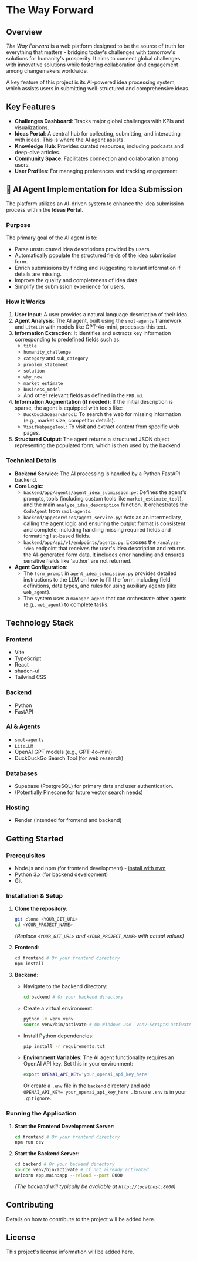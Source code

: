 # The Way Forward

## Overview

_The Way Forward_ is a web platform designed to be the source of truth for everything that matters - bridging today's challenges with tomorrow's solutions for humanity's prosperity. It aims to connect global challenges with innovative solutions while fostering collaboration and engagement among changemakers worldwide.

A key feature of this project is its AI-powered idea processing system, which assists users in submitting well-structured and comprehensive ideas.

## Key Features

- **Challenges Dashboard**: Tracks major global challenges with KPIs and visualizations.
- **Ideas Portal**: A central hub for collecting, submitting, and interacting with ideas. This is where the AI agent assists.
- **Knowledge Hub**: Provides curated resources, including podcasts and deep-dive articles.
- **Community Space**: Facilitates connection and collaboration among users.
- **User Profiles**: For managing preferences and tracking engagement.

## 🤖 AI Agent Implementation for Idea Submission

The platform utilizes an AI-driven system to enhance the idea submission process within the **Ideas Portal**.

### Purpose

The primary goal of the AI agent is to:

- Parse unstructured idea descriptions provided by users.
- Automatically populate the structured fields of the idea submission form.
- Enrich submissions by finding and suggesting relevant information if details are missing.
- Improve the quality and completeness of idea data.
- Simplify the submission experience for users.

### How it Works

1.  **User Input**: A user provides a natural language description of their idea.
2.  **Agent Analysis**: The AI agent, built using the `smol-agents` framework and `LiteLLM` with models like GPT-4o-mini, processes this text.
3.  **Information Extraction**: It identifies and extracts key information corresponding to predefined fields such as:
    - `title`
    - `humanity_challenge`
    - `category` and `sub_category`
    - `problem_statement`
    - `solution`
    - `why_now`
    - `market_estimate`
    - `business_model`
    - And other relevant fields as defined in the `PRD.md`.
4.  **Information Augmentation (if needed)**: If the initial description is sparse, the agent is equipped with tools like:
    - `DuckDuckGoSearchTool`: To search the web for missing information (e.g., market size, competitor details).
    - `VisitWebpageTool`: To visit and extract content from specific web pages.
5.  **Structured Output**: The agent returns a structured JSON object representing the populated form, which is then used by the backend.

### Technical Details

- **Backend Service**: The AI processing is handled by a Python FastAPI backend.
- **Core Logic**:
  - `backend/app/agents/agent_idea_submission.py`: Defines the agent's prompts, tools (including custom tools like `market_estimate_tool`), and the main `analyze_idea_description` function. It orchestrates the `CodeAgent` from `smol-agents`.
  - `backend/app/services/agent_service.py`: Acts as an intermediary, calling the agent logic and ensuring the output format is consistent and complete, including handling missing required fields and formatting list-based fields.
  - `backend/app/api/v1/endpoints/agents.py`: Exposes the `/analyze-idea` endpoint that receives the user's idea description and returns the AI-generated form data. It includes error handling and ensures sensitive fields like 'author' are not returned.
- **Agent Configuration**:
  - The `form_prompt` in `agent_idea_submission.py` provides detailed instructions to the LLM on how to fill the form, including field definitions, data types, and rules for using auxiliary agents (like `web_agent`).
  - The system uses a `manager_agent` that can orchestrate other agents (e.g., `web_agent`) to complete tasks.

## Technology Stack

### Frontend

- Vite
- TypeScript
- React
- shadcn-ui
- Tailwind CSS

### Backend

- Python
- FastAPI

### AI & Agents

- `smol-agents`
- `LiteLLM`
- OpenAI GPT models (e.g., GPT-4o-mini)
- DuckDuckGo Search Tool (for web research)

### Databases

- Supabase (PostgreSQL) for primary data and user authentication.
- (Potentially Pinecone for future vector search needs)

### Hosting

- Render (intended for frontend and backend)

## Getting Started

### Prerequisites

- Node.js and npm (for frontend development) - [install with nvm](https://github.com/nvm-sh/nvm#installing-and-updating)
- Python 3.x (for backend development)
- Git

### Installation & Setup

1.  **Clone the repository**:

    ```sh
    git clone <YOUR_GIT_URL>
    cd <YOUR_PROJECT_NAME>
    ```

    _(Replace `<YOUR_GIT_URL>` and `<YOUR_PROJECT_NAME>` with actual values)_

2.  **Frontend**:

    ```sh
    cd frontend # Or your frontend directory
    npm install
    ```

3.  **Backend**:
    - Navigate to the backend directory:
      ```sh
      cd backend # Or your backend directory
      ```
    - Create a virtual environment:
      ```sh
      python -m venv venv
      source venv/bin/activate # On Windows use `venv\Scripts\activate`
      ```
    - Install Python dependencies:
      ```sh
      pip install -r requirements.txt
      ```
    - **Environment Variables**:
      The AI agent functionality requires an OpenAI API key. Set this in your environment:
      ```sh
      export OPENAI_API_KEY='your_openai_api_key_here'
      ```
      Or create a `.env` file in the `backend` directory and add `OPENAI_API_KEY='your_openai_api_key_here'`. Ensure `.env` is in your `.gitignore`.

### Running the Application

1.  **Start the Frontend Development Server**:

    ```sh
    cd frontend # Or your frontend directory
    npm run dev
    ```

2.  **Start the Backend Server**:
    ```sh
    cd backend # Or your backend directory
    source venv/bin/activate # If not already activated
    uvicorn app.main:app --reload --port 8000
    ```
    _(The backend will typically be available at `http://localhost:8000`)_

## Contributing

Details on how to contribute to the project will be added here.

## License

This project's license information will be added here.
